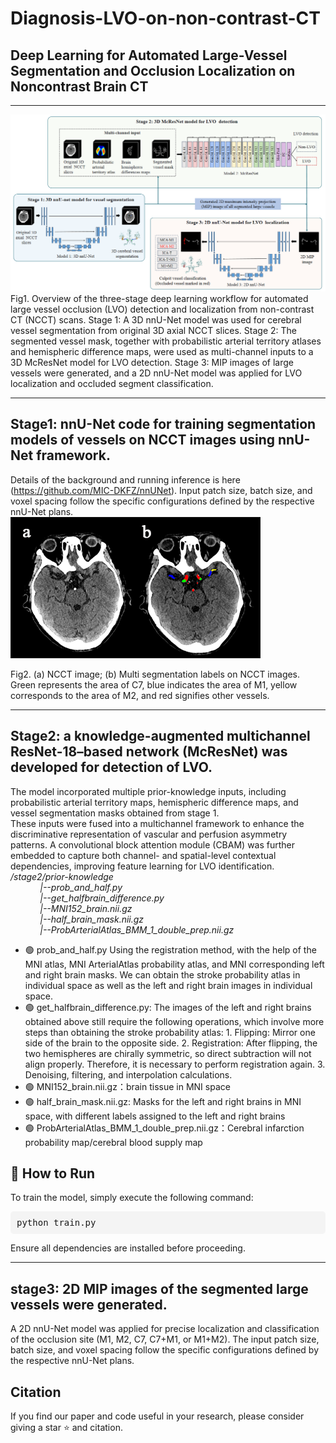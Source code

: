 # Diagnosis-LVO-on-non-contrast-CT
## **Deep Learning for Automated Large-Vessel Segmentation and Occlusion Localization on Noncontrast Brain CT**  
*************************************
![image](https://github.com/zsunAI/Diagnosis-LVO-on-non-contrast-CT/blob/main/png/Fig2.png)  
Fig1. Overview of the three-stage deep learning workflow for automated large vessel occlusion (LVO) detection and localization from non-contrast CT (NCCT) scans. 
Stage 1: A 3D nnU-Net model was used for cerebral vessel segmentation from original 3D axial NCCT slices. 
Stage 2: The segmented vessel mask, together with probabilistic arterial territory atlases and hemispheric difference maps, were used as multi-channel inputs to a 3D McResNet model for LVO detection. 
Stage 3: MIP images of large vessels were generated, and a 2D nnU-Net model was applied for LVO localization and occluded segment classification.
   
*************************************

## **Stage1: nnU-Net code for training segmentation models of vessels on NCCT images using nnU-Net framework.**  
Details of the background and running inference is here (https://github.com/MIC-DKFZ/nnUNet). Input patch size, batch size, and voxel spacing follow the specific configurations defined by the respective nnU-Net plans.  
![image](https://github.com/zsunAI/Diagnosis-LVO-on-non-contrast-CT/blob/main/png/Fig1.png)  

Fig2. (a) NCCT image; (b) Multi segmentation labels on NCCT images. Green represents the area of C7, blue indicates the area of M1, yellow corresponds to the area of M2, and red signifies other vessels.  

*************************************

## **Stage2: a knowledge-augmented multichannel ResNet-18–based network (McResNet) was developed for detection of LVO.**  
The model incorporated multiple prior-knowledge inputs, including probabilistic arterial territory maps,
hemispheric difference maps, and vessel segmentation masks obtained from stage 1.  
These inputs were fused into a multichannel framework to enhance the discriminative representation of vascular and perfusion asymmetry patterns. A convolutional block attention module (CBAM) was further embedded to capture both channel- and spatial-level contextual dependencies, improving feature learning for LVO identification.  
*/stage2/prior-knowledge  
&nbsp;&nbsp;&nbsp;&nbsp;&nbsp;&nbsp;&nbsp;&nbsp;&nbsp;&nbsp;&nbsp;&nbsp;|--prob_and_half.py  
&nbsp;&nbsp;&nbsp;&nbsp;&nbsp;&nbsp;&nbsp;&nbsp;&nbsp;&nbsp;&nbsp;&nbsp;|--get_halfbrain_difference.py  
&nbsp;&nbsp;&nbsp;&nbsp;&nbsp;&nbsp;&nbsp;&nbsp;&nbsp;&nbsp;&nbsp;&nbsp;|--MNI152_brain.nii.gz  
&nbsp;&nbsp;&nbsp;&nbsp;&nbsp;&nbsp;&nbsp;&nbsp;&nbsp;&nbsp;&nbsp;&nbsp;|--half_brain_mask.nii.gz  
&nbsp;&nbsp;&nbsp;&nbsp;&nbsp;&nbsp;&nbsp;&nbsp;&nbsp;&nbsp;&nbsp;&nbsp;|--ProbArterialAtlas_BMM_1_double_prep.nii.gz*

- 🟢 prob_and_half.py Using the registration method, with the help of the MNI atlas, MNI ArterialAtlas probability atlas, and MNI corresponding left and right brain masks. We can obtain the stroke probability atlas in individual space as well as the left and right brain images in individual space.
- 🟢 get_halfbrain_difference.py:
  The images of the left and right brains obtained above still require the following operations, which involve more steps than obtaining the stroke probability atlas: 1. Flipping: Mirror one side of the brain to the opposite side. 2. Registration: After flipping, the two hemispheres are chirally symmetric, so direct subtraction will not align properly. Therefore, it is necessary to perform registration again. 3. Denoising, filtering, and interpolation calculations.
- 🟢 MNI152_brain.nii.gz：brain tissue in MNI space
- 🟢 half_brain_mask.nii.gz: Masks for the left and right brains in MNI space, with different labels assigned to the left and right brains
- 🟢 ProbArterialAtlas_BMM_1_double_prep.nii.gz：Cerebral infarction probability map/cerebral blood supply map
<h2>🚀 How to Run</h2>
<p>To train the model, simply execute the following command:</p>
<pre style="background-color: #f4f4f4; padding: 10px; border-radius: 5px;">
python train.py
</pre>
<p>Ensure all dependencies are installed before proceeding.</p>

*************************************  

## **stage3: 2D MIP images of the segmented large vessels were generated.**  
A 2D nnU-Net model was applied for precise localization and classification of the occlusion site 
(M1, M2, C7, C7+M1, or M1+M2). The input patch size, batch size, and voxel spacing follow the specific configurations defined by the respective nnU-Net plans.  

## **Citation**  
If you find our paper and code useful in your research, please consider giving a star ⭐ and citation.
